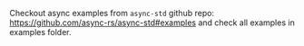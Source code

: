 Checkout async examples from `async-std` github repo: https://github.com/async-rs/async-std#examples and check all examples in
examples folder.

